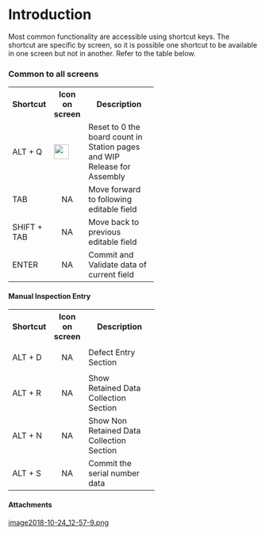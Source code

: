 # Introduction

Most common functionality are accessible using shortcut keys. The shortcut are specific by screen, so it is possible one shortcut to be available in one screen but not in another. Refer to the table below.



### Common to all screens

<table class="relative-table confluenceTable" style="width: 58.0959%;"><colgroup><col style="width: 11.5928%;" /><col style="width: 13.8922%;" /><col style="width: 74.4431%;" /></colgroup><tbody><tr><th class="confluenceTh">Shortcut</th><th class="confluenceTh">Icon on screen</th><th class="confluenceTh">Description</th></tr><tr><td class="confluenceTd">ALT + Q</td><td class="confluenceTd"><div class="content-wrapper"><p><span class="confluence-embedded-file-wrapper image-center-wrapper confluence-embedded-manual-size"><img class="confluence-embedded-image confluence-thumbnail image-center" width="30" src="https://dev.azure.com/jblprd/Production%20Systems-JGP/_apis/git/repositories/wiki-JGP iFactory/items?path=/.attachments/36962434.png&$format=octetStream" data-image-src="https://dev.azure.com/jblprd/Production%20Systems-JGP/_apis/git/repositories/wiki-JGP iFactory/items?path=/.attachments/36962434.png&$format=octetStream" data-unresolved-comment-count="0" data-linked-resource-id="36962434" data-linked-resource-version="1" data-linked-resource-type="attachment" data-linked-resource-default-alias="image2018-10-24-12-57-9.png" data-base-url="http://usplnd0wiki01:8090" data-linked-resource-content-type="image/png" data-linked-resource-container-id="36962433" data-linked-resource-container-version="1" /></span></p></div></td><td class="confluenceTd">Reset to 0 the board count in Station pages and WIP Release for Assembly</td></tr><tr><td colspan="1" class="confluenceTd">TAB</td><td style="text-align: center;" colspan="1" class="confluenceTd">NA</td><td colspan="1" class="confluenceTd">Move forward to following editable field</td></tr><tr><td colspan="1" class="confluenceTd">SHIFT + TAB</td><td style="text-align: center;" colspan="1" class="confluenceTd">NA</td><td colspan="1" class="confluenceTd">Move back to previous editable field</td></tr><tr><td colspan="1" class="confluenceTd">ENTER</td><td style="text-align: center;" colspan="1" class="confluenceTd">NA</td><td colspan="1" class="confluenceTd">Commit and Validate data of current field</td></tr></tbody></table>




#### Manual Inspection Entry

<table class="relative-table confluenceTable" style="width: 58.5129%;"><colgroup><col style="width: 11.3199%;" /><col style="width: 14.3639%;" /><col style="width: 74.1974%;" /></colgroup><tbody><tr><th class="confluenceTh">Shortcut</th><th class="confluenceTh">Icon on screen</th><th class="confluenceTh">Description</th></tr><tr><td class="confluenceTd">ALT + D</td><td class="confluenceTd"><div class="content-wrapper"><p style="text-align: center;">NA</p></div></td><td class="confluenceTd"><span>Defect Entry Section</span></td></tr><tr><td colspan="1" class="confluenceTd">ALT + R</td><td style="text-align: center;" colspan="1" class="confluenceTd">NA</td><td colspan="1" class="confluenceTd"><span>Show Retained Data Collection Section</span></td></tr><tr><td colspan="1" class="confluenceTd">ALT + N</td><td style="text-align: center;" colspan="1" class="confluenceTd">NA</td><td colspan="1" class="confluenceTd"><span>Show Non Retained Data Collection Section</span></td></tr><tr><td colspan="1" class="confluenceTd">ALT + S</td><td style="text-align: center;" colspan="1" class="confluenceTd">NA</td><td colspan="1" class="confluenceTd">Commit the serial number data</td></tr></tbody></table>







#### Attachments

[image2018-10-24_12-57-9.png](/.attachments/36962434.png)
